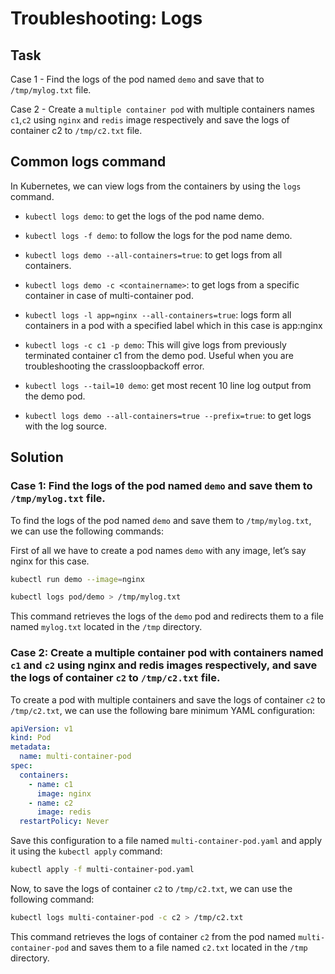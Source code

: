 # Troubleshooting: Logs

## Task
Case 1 - Find the logs of the pod named `demo` and save that to `/tmp/mylog.txt` file.

Case 2 - Create a `multiple container pod` with multiple containers names `c1`,`c2` using `nginx` and `redis` image respectively and save the logs of container c2 to `/tmp/c2.txt` file.

## Common logs command

In Kubernetes, we can view logs from the containers by using the `logs` command.

- `kubectl logs demo`: to get the logs of the pod name demo.
- `kubectl logs -f demo`: to follow the logs for the pod name demo.
- `kubectl logs demo --all-containers=true`: to get logs from all containers.
- `kubectl logs demo -c <containername>`: to get logs from a specific container in case of multi-container pod.

- `kubectl logs -l app=nginx --all-containers=true`: logs form all containers in a pod with a specified label which in this case is app:nginx

- `kubectl logs -c c1 -p demo`: This will give logs from previously terminated container c1 from the demo pod. Useful when you are troubleshooting the crassloopbackoff error.

- `kubectl logs --tail=10 demo`: get most recent 10 line log output from the demo pod.

- `kubectl logs demo --all-containers=true --prefix=true`: to get logs with the log source.

## Solution

### Case 1: Find the logs of the pod named `demo` and save them to `/tmp/mylog.txt` file.

To find the logs of the pod named `demo` and save them to `/tmp/mylog.txt`, we can use the following commands:

First of all we have to create a pod  names `demo` with any image, let’s say nginx for this case.

```sh
kubectl run demo --image=nginx
```

```sh
kubectl logs pod/demo > /tmp/mylog.txt
```

This command retrieves the logs of the `demo` pod and redirects them to a file named `mylog.txt` located in the `/tmp` directory.

### Case 2: Create a multiple container pod with containers named `c1` and `c2` using nginx and redis images respectively, and save the logs of container `c2` to `/tmp/c2.txt` file.

To create a pod with multiple containers and save the logs of container `c2` to `/tmp/c2.txt`, we can use the following bare minimum YAML configuration:

```yaml
apiVersion: v1
kind: Pod
metadata:
  name: multi-container-pod
spec:
  containers:
    - name: c1
      image: nginx
    - name: c2
      image: redis
  restartPolicy: Never
```

Save this configuration to a file named `multi-container-pod.yaml` and apply it using the `kubectl apply` command:

```sh
kubectl apply -f multi-container-pod.yaml
```

Now, to save the logs of container `c2` to `/tmp/c2.txt`, we can use the following command:

```sh
kubectl logs multi-container-pod -c c2 > /tmp/c2.txt
```

This command retrieves the logs of container `c2` from the pod named `multi-container-pod` and saves them to a file named `c2.txt` located in the `/tmp` directory.